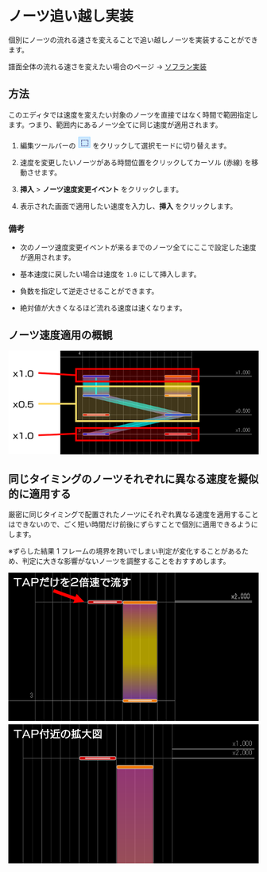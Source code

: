 # ノーツ追い越し実装

個別にノーツの流れる速さを変えることで追い越しノーツを実装することができます。  

譜面全体の流れる速さを変えたい場合のページ → [ソフラン実装](advanced-softlanding)



## 方法

このエディタでは速度を変えたい対象のノーツを直接ではなく時間で範囲指定します。つまり、範囲内にあるノーツ全てに同じ速度が適用されます。



1. 編集ツールバーの ![選択](../../img/edit-toolbar-select.png) をクリックして選択モードに切り替えます。

2. 速度を変更したいノーツがある時間位置をクリックしてカーソル (赤線) を移動させます。

3. **挿入** > **ノーツ速度変更イベント** をクリックします。

4. 表示された画面で適用したい速度を入力し、**挿入** をクリックします。



### 備考

* 次のノーツ速度変更イベントが来るまでのノーツ全てにここで設定した速度が適用されます。

* 基本速度に戻したい場合は速度を `1.0` にして挿入します。

* 負数を指定して逆走させることができます。

* 絶対値が大きくなるほど流れる速度は速くなります。



## ノーツ速度適用の概観

![](../../img/chart-notes-speed-view.png)



## 同じタイミングのノーツそれぞれに異なる速度を擬似的に適用する

厳密に同じタイミングで配置されたノーツにそれぞれ異なる速度を適用することはできないので、ごく短い時間だけ前後にずらすことで個別に適用できるようにします。  

※ずらした結果 1 フレームの境界を跨いでしまい判定が変化することがあるため、判定に大きな影響がないノーツを調整することをおすすめします。  



![](../../img/chart-notes-speed-omake-1.png)

